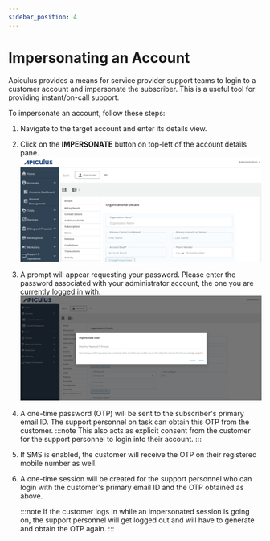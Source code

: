 ```yaml
---
sidebar_position: 4
---
```

# Impersonating an Account

Apiculus provides a means for service provider support teams to login to a customer account and impersonate the subscriber. This is a useful tool for providing instant/on-call support.

To impersonate an account, follow these steps:

1. Navigate to the target account and enter its details view.
2. Click on the **IMPERSONATE** button on top-left of the account details pane.![Impersonate](img/Impersonate.png)
3. A prompt will appear requesting your password. Please enter the password associated with your administrator account, the one you are currently logged in with.![Impersonate](img/Impersonate2.png)
4. A one-time password (OTP) will be sent to the subscriber's primary email ID. The support personnel on task can obtain this OTP from the customer.
	:::note
	This also acts as explicit consent from the customer for the support personnel to login into their account.
	:::
1. If SMS is enabled, the customer will receive the OTP on their registered mobile number as well.
2. A one-time session will be created for the support personnel who can login with the customer's primary email ID and the OTP obtained as above.
   
   :::note
	If the customer logs in while an impersonated session is going on, the support personnel will get logged out and will have to generate and obtain the OTP again.
	:::




